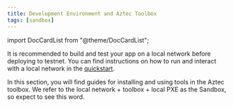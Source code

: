 ```yaml
---
title: Development Environment and Aztec Toolbox
tags: [sandbox]
---
```


import DocCardList from "@theme/DocCardList";

It is recommended to build and test your app on a local network before deploying to testnet. You can find instructions on how to run and interact with a local network in the [quickstart](../../getting_started.md).

In this section, you will find guides for installing and using tools in the Aztec toolbox. We refer to the local network + toolbox + local PXE as the Sandbox, so expect to see this word. 

<DocCardList />